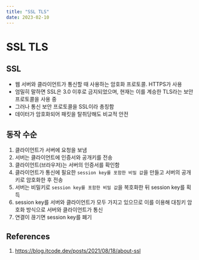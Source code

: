 ```yaml
---
title: "SSL TLS"
date: 2023-02-10
---
```


# SSL TLS

## SSL

- 웹 서버와 클라이언트가 통신할 때 사용하는 암호화 프로토콜. HTTPS가 사용
- 엄밀히 말하면 SSL은 3.0 이후로 금지되었으며, 현재는 이를 계승한 TLS라는 보안 프로토콜을 사용 중
- 그러나 통신 보안 프로토콜을 SSL이라 총칭함
- 데이터가 암호화되어 패킷을 탈취당해도 비교적 안전

## 동작 수순

1. 클라이언트가 서버에 요청을 보냄
2. 서버는 클라이언트에 인증서와 공개키를 전송
3. 클라이언트(브라우저)는 서버의 인증서를 확인함
4. 클라이언트가 통신에 필요한 `session key를 포함한 비밀 값`을 만들고 서버의 공개키로 암호화한 후 전송
5. 서버는 비밀키로 `session key를 포함한 비밀 값`을 복호화한 뒤 session key를 획득
6. session key를 서버와 클라이언트가 모두 가지고 있으므로 이를 이용해 대칭키 암호화 방식으로 서버와 클라이언트가 통신
7. 연결이 끊기면 session key를 폐기

## References

1. https://blog.itcode.dev/posts/2021/08/18/about-ssl
